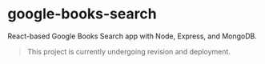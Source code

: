 # google-books-search
React-based Google Books Search app with Node, Express, and MongoDB.

> This project is currently undergoing revision and deployment.
